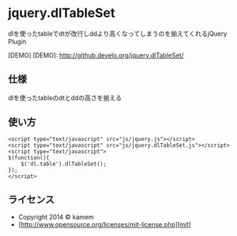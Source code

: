 jquery.dlTableSet
=================

dlを使ったtableでdtが改行しddより高くなってしまうのを揃えてくれるjQuery Plugin

[DEMO]
[DEMO]: http://github.develo.org/jquery.dlTableSet/


仕様
------
dlを使ったtableのdtとddの高さを揃える

使い方
------
	<script type="text/javascript" src="js/jquery.js"></script>
	<script type="text/javascript" src="js/jquery.dlTableSet.js"></script>
	<script type="text/javascript">
	$(function(){
		$('dl.table').dlTableSet();
	});
	</script>

ライセンス
----------
+ Copyright 2014 &copy; kamem
+ [http://www.opensource.org/licenses/mit-license.php][mit]

[MIT]: http://www.opensource.org/licenses/mit-license.php